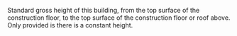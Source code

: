 ﻿Standard gross height of this building, from the top surface of the construction floor, to the top surface of the construction floor or roof above. Only provided is there is a constant height.